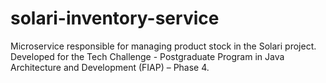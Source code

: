 # solari-inventory-service
Microservice responsible for managing product stock in the Solari project. Developed for the Tech Challenge - Postgraduate Program in Java Architecture and Development (FIAP) – Phase 4.
